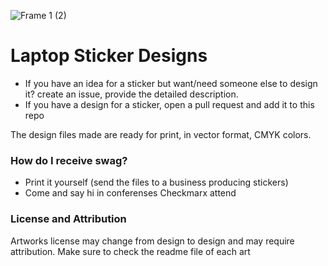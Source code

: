 ![Frame 1 (2)](https://user-images.githubusercontent.com/1287098/147248514-d75815b1-a92e-47c8-b41b-442b03286102.png)

# Laptop Sticker Designs

- If you have an idea for a sticker but want/need someone else to design it? create an issue, provide the detailed description.
- If you have a design for a sticker, open a pull request and add it to this repo

The design files made are ready for print, in vector format, CMYK colors.


### How do I receive swag?
- Print it yourself (send the files to a business producing stickers)
- Come and say hi in conferenses Checkmarx attend


### License and Attribution
Artworks license may change from design to design and may require attribution. Make sure to check the readme file of each art

